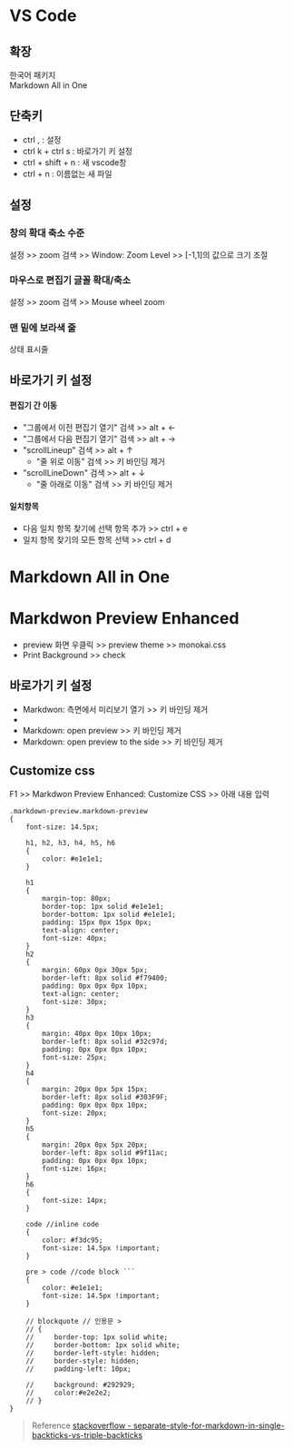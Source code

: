 # VS Code
## 확장
한국어 패키지  
Markdown All in One

## 단축키
* ctrl , : 설정
* ctrl k + ctrl s : 바로가기 키 설정 
* ctrl + shift + n : 새 vscode창
* ctrl + n : 이름없는 새 파일

## 설정
### 창의 확대 축소 수준  
설정 >> zoom 검색 >> Window: Zoom Level >> [-1,1]의 값으로 크기 조절

### 마우스로 편집기 글꼴 확대/축소  
설정 >> zoom 검색 >> Mouse wheel zoom

### 맨 밑에 보라색 줄
상태 표시줄

## 바로가기 키 설정
#### 편집기 간 이동  
* "그룹에서 이전 편집기 열기" 검색 >> alt + $\leftarrow$   
* "그룹에서 다음 편집기 열기" 검색 >> alt + $\rightarrow$ 
* "scrollLineup" 검색 >> alt + $\uparrow$ 
  * "줄 위로 이동" 검색 >> 키 바인딩 제거
* "scrollLineDown" 검색 >> alt + $\downarrow$ 
  * "줄 아래로 이동" 검색 >> 키 바인딩 제거

#### 일치항목
* 다음 일치 항목 찾기에 선택 항목 추가 >> ctrl + e  
* 일치 항목 찾기의 모든 항목 선택 >> ctrl + d  

# Markdown All in One
<!-- ## 설정
#### css 설정하기
F1 >> 사용자 설정 열기(JSON) >> 아래 내용 입력
```
"markdown.styles": [
    "./css/ms_dark.css"
    ]
``` -->

<!-- ## 바로가기 키 설정
#### 미리보기 새로 고침 키 설정하기  
F1 >> "미리보기 새로 고침" 검색 >> 톱니바퀴 >> 키 바인딩에 ctrl + R 입력

## 단축키
* ctrl k, ctrl v : 마크다운 미리보기 -->

# Markdwon Preview Enhanced

* preview 화면 우클릭 >> preview theme >> monokai.css
* Print Background >> check

## 바로가기 키 설정
* Markdwon: 측면에서 미리보기 열기 >> 키 바인딩 제거
* 
* Markdown: open preview >> 키 바인딩 제거
* Markdown: open preview to the side >> 키 바인딩 제거

## Customize css
F1 >> Markdwon Preview Enhanced: Customize CSS >> 아래 내용 입력
```
.markdown-preview.markdown-preview 
{
    font-size: 14.5px;     

    h1, h2, h3, h4, h5, h6 
    {        
        color: #e1e1e1;	
    }

    h1	
    {
        margin-top: 80px;
        border-top: 1px solid #e1e1e1;                
        border-bottom: 1px solid #e1e1e1;
        padding: 15px 0px 15px 0px;        
        text-align: center;
        font-size: 40px;
    }
    h2	
    {
        margin: 60px 0px 30px 5px;
        border-left: 8px solid #f79400;
        padding: 0px 0px 0px 10px;       
        text-align: center;
        font-size: 30px;
    }
    h3	
    {
        margin: 40px 0px 10px 10px;
        border-left: 8px solid #32c97d;
        padding: 0px 0px 0px 10px;        
        font-size: 25px;
    }
    h4	
    {        
        margin: 20px 0px 5px 15px;
        border-left: 8px solid #303F9F;
        padding: 0px 0px 0px 10px;        
        font-size: 20px;
    }
    h5	
    {
        margin: 20px 0px 5px 20px;
        border-left: 8px solid #9f11ac;            
        padding: 0px 0px 0px 10px;        
        font-size: 16px;
    }
    h6	
    {
        font-size: 14px;
    }

    code //inline code
    {
        color: #f3dc95;
        font-size: 14.5px !important;
    }

    pre > code //code block ```
    {
        color: #e1e1e1;	        
        font-size: 14.5px !important;
    }
    
    // blockquote // 인용문 >
    // {
    //     border-top: 1px solid white;
    //     border-bottom: 1px solid white;
    //     border-left-style: hidden;
    //     border-style: hidden;    
    //     padding-left: 10px;
       
    //     background: #292929;
    //     color:#e2e2e2;
    // }
}

```
> Reference
> [stackoverflow - separate-style-for-markdown-in-single-backticks-vs-triple-backticks](https://stackoverflow.com/questions/49703670/separate-style-for-markdown-in-single-backticks-vs-triple-backticks-using-the-m)